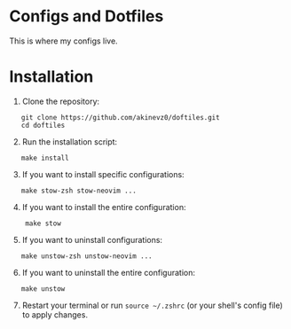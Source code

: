 # Configs and Dotfiles

This is where my configs live.

# Installation

1. Clone the repository:
   
```
   git clone https://github.com/akinevz0/doftiles.git
   cd doftiles
```
   

2. Run the installation script:
   
```
   make install
```
   

3. If you want to install specific configurations:
   
```
   make stow-zsh stow-neovim ...
```

4. If you want to install the entire configuration:

```
    make stow
```
   
5. If you want to uninstall configurations:

```
   make unstow-zsh unstow-neovim ...
```

6.  If you want to uninstall the entire configuration:

```
   make unstow
```

7. Restart your terminal or run `source ~/.zshrc` (or your shell's config file) to apply changes.
